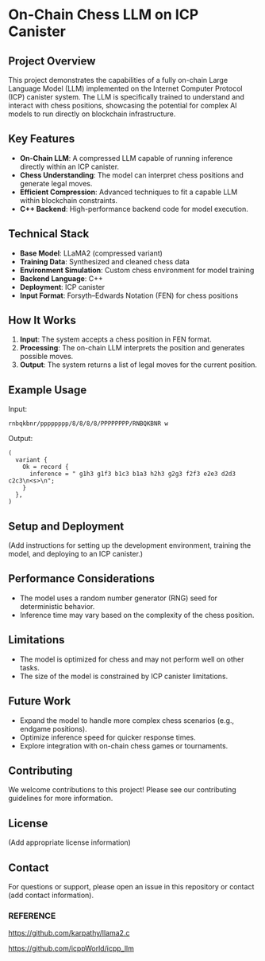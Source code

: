 # On-Chain Chess LLM on ICP Canister

## Project Overview

This project demonstrates the capabilities of a fully on-chain Large Language Model (LLM) implemented on the Internet Computer Protocol (ICP) canister system. The LLM is specifically trained to understand and interact with chess positions, showcasing the potential for complex AI models to run directly on blockchain infrastructure.

## Key Features

- **On-Chain LLM**: A compressed LLM capable of running inference directly within an ICP canister.
- **Chess Understanding**: The model can interpret chess positions and generate legal moves.
- **Efficient Compression**: Advanced techniques to fit a capable LLM within blockchain constraints.
- **C++ Backend**: High-performance backend code for model execution.

## Technical Stack

- **Base Model**: LLaMA2 (compressed variant)
- **Training Data**: Synthesized and cleaned chess data
- **Environment Simulation**: Custom chess environment for model training
- **Backend Language**: C++
- **Deployment**: ICP canister
- **Input Format**: Forsyth–Edwards Notation (FEN) for chess positions

## How It Works

1. **Input**: The system accepts a chess position in FEN format.
2. **Processing**: The on-chain LLM interprets the position and generates possible moves.
3. **Output**: The system returns a list of legal moves for the current position.

## Example Usage

Input:

```
rnbqkbnr/pppppppp/8/8/8/8/PPPPPPPP/RNBQKBNR w
```

Output:

```
(
  variant {
    Ok = record {
      inference = " g1h3 g1f3 b1c3 b1a3 h2h3 g2g3 f2f3 e2e3 d2d3 c2c3\n<s>\n";
    }
  },
)
```

## Setup and Deployment

(Add instructions for setting up the development environment, training the model, and deploying to an ICP canister.)

## Performance Considerations

- The model uses a random number generator (RNG) seed for deterministic behavior.
- Inference time may vary based on the complexity of the chess position.

## Limitations

- The model is optimized for chess and may not perform well on other tasks.
- The size of the model is constrained by ICP canister limitations.

## Future Work

- Expand the model to handle more complex chess scenarios (e.g., endgame positions).
- Optimize inference speed for quicker response times.
- Explore integration with on-chain chess games or tournaments.

## Contributing

We welcome contributions to this project! Please see our contributing guidelines for more information.

## License

(Add appropriate license information)

## Contact

For questions or support, please open an issue in this repository or contact (add contact information).

### REFERENCE

https://github.com/karpathy/llama2.c

https://github.com/icppWorld/icpp_llm

